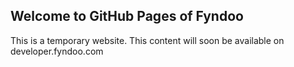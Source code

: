 ## Welcome to GitHub Pages of Fyndoo

This is a temporary website. This content will soon be available on developer.fyndoo.com

